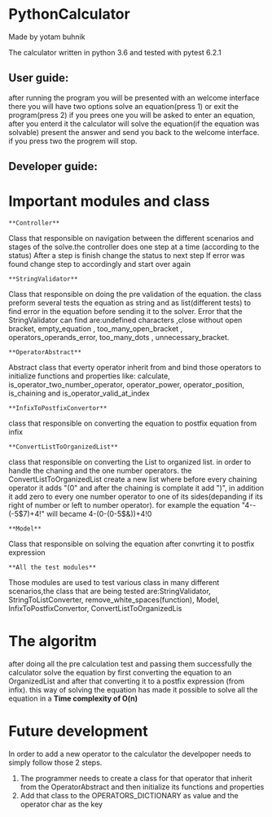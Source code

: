 # PythonCalculator

Made  by yotam buhnik

The calculator written in python 3.6 and tested with pytest 6.2.1

## User guide:

after running the program you will be presented with an welcome interface there you will have two options solve an equation(press 1) or exit the program(press 2)
if you prees one you will be asked to enter an equation, after you enterd it the calculator will solve the equation(if the equation was solvable) present the answer
and send you back to the welcome interface.
if you press two the progrem will stop.

## Developer guide:

# Important modules and class

	**Controller**
Class that responsible on navigation between the different scenarios and stages of the solve.the controller does one step at a time (according to the status)
After a step is finish change the status to next step
If error was found change step to accordingly and start over again

	**StringValidator**
Class that responsible on doing the pre validation of the equation.
the class preform several tests the equation as string and as list(different tests) to find error in the equation before sending it to the solver.
Error that the StringValidator can find are:undefined characters ,close without open bracket, empty_equation , too_many_open_bracket , operators_operands_error,
too_many_dots ,  unnecessary_bracket.

	**OperatorAbstract** 
Abstract class that everty operator inherit from and bind those operators to initialize functions and properties like: calculate, is_operator_two_number_operator,
operator_power, operator_position, is_chaining and is_operator_valid_at_index


	**InfixToPostfixConvertor**
class that responsible on converting the equation to postfix equation from infix

	**ConvertListToOrganizedList**
class that responsible on converting the List to organized list. in order to handle the chaning and the one number operators.
the ConvertListToOrganizedList create a new list where before every chaining operator it adds "(0" and after the chaining is complate it add ")", in addition it add zero to every one number operator to one of its sides(depanding if its right of number or left to number operator).
for example the equation "4--(-5$7)+4!" will became 4-(0-(0-5$&))+4!0


	**Model**
Class that responsible on solving the equation after convrting it to postfix expression

	**All the test modules**
Those modules are used to test various class in many different scenarios,the class that are being tested are:StringValidator, StringToListConverter, remove_white_spaces(function), Model, InfixToPostfixConvertor, ConvertListToOrganizedLis


# The algoritm

after doing all the pre calculation test and passing them successfully the calculator solve the equation by first converting the equation to an OrganizedList and after that converting it to a postfix expression (from infix).
this way of solving the equation has made it possible to solve all the equation in a **Time complexity of O(n)**

# Future development

In order to add a new operator to the calculator the develpoper needs to simply follow those 2 steps.
1. The programmer needs to create a class for that operator that inherit from the OperatorAbstract and then
initialize its functions and properties
2. Add that class to the OPERATORS_DICTIONARY as value and the operator char as the key 
